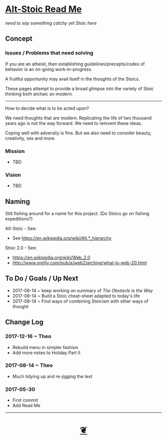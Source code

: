 <span style=display:none; >[You are now in a GitHub source code view - click this link to view Read Me file as a web page]( http://theo-armour.github.io/alt-stoic/#README.md "View file as a web page." ) </span>


# [Alt-Stoic Read Me]( https://theo-armour.github.io/alt-stoic/#README.md )

_need to say something catchy yet Stoic here_



## Concept

### Issues / Problems that need solving
<!--

The general format is an adaptation of the ideas developed in Alexander's _et al_ [A Pattern Language]( https://books.google.com/books?id=hwAHmktpk5IC&pg=PR10#v=onepage&q&f=false ) - as summarized on page 10.

Each pattern describes a problem which occurs over and over again in our environment, and then describes the core of the solution to that problem, in such a way that you can use this solution a million times over, without ever doing it the same way twice.

patterns are descriptions of common problems and proposal for the solutions that can be used repeatedly every time the problem is encountered and producing an different outcome.

-->

If you are an atheist, then establishing guidelines/precepts/codes of behavior is an on-going work-in-progress.

A fruitful opportunity may avail itself in the thoughts of the Stoics.

These pages attempt to provide a broad glimpse into the variety of Stoic thinking both archaic an modern.

***

How to decide what is to be acted upon?

We need thoughts that are modern. Replicating the life of two thousand years ago is not the way forward. We need to reinvent these ideas.

Coping well with adversity is fine. But we also need to consider beauty, creativity, sex and more.


### Mission
<!-- a statement of a rationale, applicable now as well as in the future -->

* TBD

### Vision
<!--  a descriptive picture of a desired future state -->

* TBD


## Naming

Still fishing around for a name for this project. (Do Stoics go on fishing expeditions?)

Alt-Stoic - See:
* See https://en.wikipedia.org/wiki/Alt.*_hierarchy

Stoic 2.0 - See:
* https://en.wikipedia.org/wiki/Web_2.0
* http://www.oreilly.com/pub/a/web2/archive/what-is-web-20.html


## To Do / Goals / Up Next


* 2017-08-14 ~ keep working on summary of _The Obstacle is the Way_
* 2017-08-14 ~ Build a Stoic cheat-sheet adapted to today's life
* 2017-08-14 ~ Find ways of combining Stoicism with other ways of thought


## Change Log

### 2017-12-16 ~ Theo

* Rebuild menu in simpler fashion
* Add more notes to Holiday Part II

### 2017-08-14 ~ Theo

* Much tidying up and re-jigging the text

### 2017-05-30

* First commit
* Add Read Me


***

<h1 style=text-align:center;text-decoration:none;width:100%; ><a href=javascript:window.scrollTo(0,0); title='pushMe pullYou ~ your coming and going happy place' > ❦ </a></h1>

